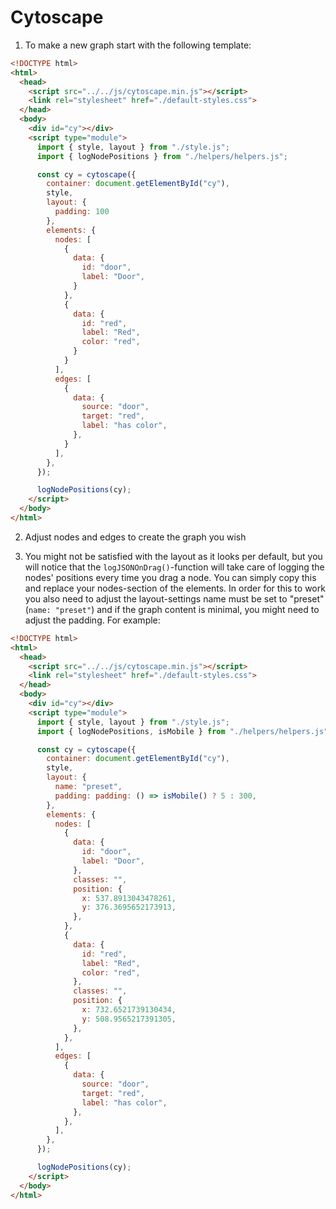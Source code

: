 # Cytoscape

1. To make a new graph start with the following template:

```html
<!DOCTYPE html>
<html>
  <head>
    <script src="../../js/cytoscape.min.js"></script>
    <link rel="stylesheet" href="./default-styles.css">
  </head>
  <body>
    <div id="cy"></div>
    <script type="module">
      import { style, layout } from "./style.js";
      import { logNodePositions } from "./helpers/helpers.js";

      const cy = cytoscape({
        container: document.getElementById("cy"),
        style,
        layout: {
          padding: 100
        },
        elements: {
          nodes: [
            {
              data: {
                id: "door",
                label: "Door",
              }
            },
            {
              data: {
                id: "red",
                label: "Red",
                color: "red",
              }
            }
          ],
          edges: [
            {
              data: {
                source: "door",
                target: "red",
                label: "has color",
              },
            }
          ],
        },
      });

      logNodePositions(cy);
    </script>
  </body>
</html>
```

2. Adjust nodes and edges to create the graph you wish

3. You might not be satisfied with the layout as it looks per default, but you will notice that the `logJSONOnDrag()`-function will take care of logging the nodes' positions every time you drag a node. You can simply copy this and replace your nodes-section of the elements. In order for this to work you also need to adjust the layout-settings name must be set to "preset" (`name: "preset"`) and if the graph content is minimal, you might need to adjust the padding. For example:

```html
<!DOCTYPE html>
<html>
  <head>
    <script src="../../js/cytoscape.min.js"></script>
    <link rel="stylesheet" href="./default-styles.css">
  </head>
  <body>
    <div id="cy"></div>
    <script type="module">
      import { style, layout } from "./style.js";
      import { logNodePositions, isMobile } from "./helpers/helpers.js";

      const cy = cytoscape({
        container: document.getElementById("cy"),
        style,
        layout: {
          name: "preset",
          padding: padding: () => isMobile() ? 5 : 300,
        },
        elements: {
          nodes: [
            {
              data: {
                id: "door",
                label: "Door",
              },
              classes: "",
              position: {
                x: 537.8913043478261,
                y: 376.3695652173913,
              },
            },
            {
              data: {
                id: "red",
                label: "Red",
                color: "red",
              },
              classes: "",
              position: {
                x: 732.6521739130434,
                y: 508.9565217391305,
              },
            },
          ],
          edges: [
            {
              data: {
                source: "door",
                target: "red",
                label: "has color",
              },
            },
          ],
        },
      });

      logNodePositions(cy);
    </script>
  </body>
</html>
```